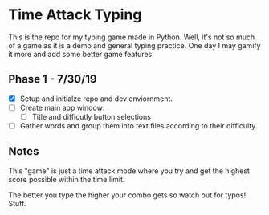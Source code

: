 # Time Attack Typing
This is the repo for my typing game made in Python. Well, it's not so much of a game
as it is a demo and general typing practice. One day I may gamify it more and add some
better game features.

## Phase 1 - 7/30/19
- [x] Setup and initialze repo and dev enviornment.
- [ ] Create main app window:
  - [ ] Title and difficutly button selections
- [ ] Gather words and group them into text files according to their difficulty.

## Notes
This "game" is just a time attack mode where you try and get the highest score possible
within the time limit.

The better you type the higher your combo gets so watch out for typos! Stuff.